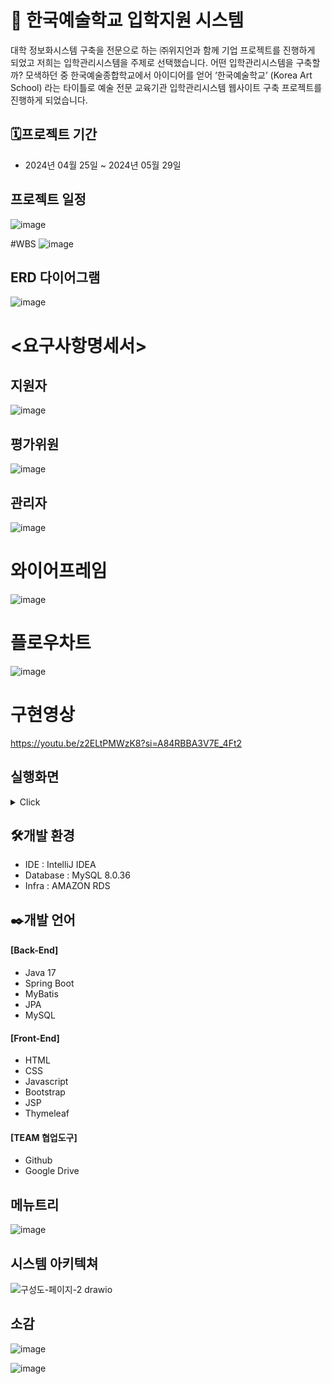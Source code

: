 # 📖 한국예술학교 입학지원 시스템 

대학 정보화시스템 구축을 전문으로 하는 ㈜위지언과 함께 기업 프로젝트를 진행하게 되었고 저희는 입학관리시스템을 주제로 선택했습니다.
어떤 입학관리시스템을 구축할까? 모색하던 중 한국예술종합학교에서 
아이디어를 얻어 ‘한국예술학교’ (Korea Art School) 라는 타이틀로 
예술 전문 교육기관 입학관리시스템 웹사이트 구축 프로젝트를 진행하게 되었습니다. 


## 🗓️프로젝트 기간
* 2024년 04월 25일 ~ 2024년 05월 29일

## 프로젝트 일정
![image](https://github.com/choidaehan1/KoreaArtSchool/assets/155132549/fb2a3f8b-b8e1-4698-bd5c-64905e4e257a)

#WBS
![image](https://github.com/choidaehan1/KoreaArtSchool/assets/155132549/5b6714a8-64e1-4945-aa46-3235d2857733)

## ERD 다이어그램
![image](https://github.com/syO-Oii/KoreaArtSchool/assets/149779282/57788793-b71a-4819-984b-a72615d07ce6)
# <요구사항명세서>
## 지원자
![image](https://github.com/choidaehan1/KoreaArtSchool/assets/155132549/fd3107e2-23b2-49c7-b7ba-a0980a361aeb)
## 평가위원
![image](https://github.com/choidaehan1/KoreaArtSchool/assets/155132549/1733ba59-3c07-4a22-bf2b-91725f6fc2c7)
## 관리자
![image](https://github.com/choidaehan1/KoreaArtSchool/assets/155132549/7b571f63-a615-47bd-932b-9446072dc74e)

# 와이어프레임
![image](https://github.com/choidaehan1/KoreaArtSchool/assets/155132549/cae2f3bc-ab5b-4a68-84e0-f0991b5b9182)


# 플로우차트
![image](https://github.com/choidaehan1/KoreaArtSchool/assets/155132549/be833e55-f587-4851-b429-de9ced606f4e)

# 구현영상
https://youtu.be/z2ELtPMWzK8?si=A84RBBA3V7E_4Ft2


## 실행화면

<details>
<summary>Click</summary>

## 지원자 페이지
![image](https://github.com/choidaehan1/KoreaArtSchool/assets/155132549/84613463-608c-4282-8d92-3b69f4f6de16)

![image](https://github.com/choidaehan1/KoreaArtSchool/assets/155132549/9abef718-468d-483a-9d15-f4fc07068f0d)

![image](https://github.com/choidaehan1/KoreaArtSchool/assets/155132549/c06d2d73-9692-49f2-9676-8e63d5e01549)

![image](https://github.com/choidaehan1/KoreaArtSchool/assets/155132549/31b23c68-8ff0-40e3-8887-f728ff07bbb1)

![image](https://github.com/choidaehan1/KoreaArtSchool/assets/155132549/f2248ced-089e-4f92-9784-3c584e0675f9)

![image](https://github.com/choidaehan1/KoreaArtSchool/assets/155132549/3371e962-ca1b-4dae-9031-741c6f424f8a)

![image](https://github.com/choidaehan1/KoreaArtSchool/assets/155132549/0ae915f2-a514-4f5f-9598-1a804ef36cc7)

![image](https://github.com/choidaehan1/KoreaArtSchool/assets/155132549/ed620315-f107-4303-b7ff-ab37b4281ea9)

![image](https://github.com/choidaehan1/KoreaArtSchool/assets/155132549/0c72e591-c6e2-47af-a044-d5d568bf795b)

![image](https://github.com/choidaehan1/KoreaArtSchool/assets/155132549/1d59234c-e59c-486b-8962-97d91aae812b)

![image](https://github.com/choidaehan1/KoreaArtSchool/assets/155132549/deaac94f-3a6e-45ce-b090-3bf5f07f1ea9)
## 평가위원 페이지
![image](https://github.com/choidaehan1/KoreaArtSchool/assets/155132549/44f15daa-0fcd-412d-b2ad-fc5c50b41816)

![image](https://github.com/choidaehan1/KoreaArtSchool/assets/155132549/ab509a1a-606d-419d-8409-8cb363394fb3)

![image](https://github.com/choidaehan1/KoreaArtSchool/assets/155132549/c49ce976-f3ae-4281-aee2-0825ea0a4914)

![image](https://github.com/choidaehan1/KoreaArtSchool/assets/155132549/41f92397-01b3-437d-b7a0-81e1f6ad48d3)
## 관리자 페이지
![image](https://github.com/choidaehan1/KoreaArtSchool/assets/155132549/72efd27a-f076-4408-97f8-91b8f052f446)

![image](https://github.com/choidaehan1/KoreaArtSchool/assets/155132549/59c1d8d6-26c0-4b82-9a2f-1910c40b1c03)

![image](https://github.com/choidaehan1/KoreaArtSchool/assets/155132549/143da1d8-ab00-4fa7-b5e1-66ef58a39836)

![image](https://github.com/choidaehan1/KoreaArtSchool/assets/155132549/a234fd1b-489b-4a14-8e0f-ee75eab8038c)

![image](https://github.com/choidaehan1/KoreaArtSchool/assets/155132549/fb3ad637-76c6-4b25-8b1b-e65c7d3843d2)

![image](https://github.com/choidaehan1/KoreaArtSchool/assets/155132549/8a2ee394-d7fe-4111-9272-c0d99dc8a82c)

![image](https://github.com/choidaehan1/KoreaArtSchool/assets/155132549/de04b89d-9050-489a-8a2d-dcd0c616bb0d)
























</details>





## 🛠️개발 환경
* IDE : IntelliJ IDEA
* Database : MySQL 8.0.36
* Infra : AMAZON RDS

## ✒️개발 언어
#### [Back-End]
 * Java 17
 * Spring Boot 
 * MyBatis
 * JPA
 * MySQL

#### [Front-End]
 * HTML
 * CSS
 * Javascript
 * Bootstrap
 * JSP
 * Thymeleaf

#### [TEAM 협업도구]
 * Github
 * Google Drive
   

## 메뉴트리
![image](https://github.com/syO-Oii/KoreaArtSchool/assets/149779282/9100ec9f-83cf-4433-b415-fc392577c11a)


## 시스템 아키텍쳐
![구성도-페이지-2 drawio](https://github.com/syO-Oii/KoreaArtSchool/assets/149779282/f42af005-5d78-4e4a-995e-5307de09360a)












## 소감
![image](https://github.com/choidaehan1/KoreaArtSchool/assets/155132549/e6b54c25-fa77-4dad-812b-575eb33af7c1)

![image](https://github.com/choidaehan1/KoreaArtSchool/assets/155132549/54592762-00bd-4312-8434-11d18f9e9045)








